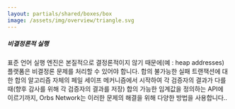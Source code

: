 ```yaml
---
layout: partials/shared/boxes/box
image: /assets/img/overview/triangle.svg
---
```


##### 비결정론적 실행

표준 언어 실행 엔진은 본질적으로 결정론적이지 않기 때문에(예 : heap addresses) 플랫폼은 비결정론 문제를 처리할 수 있어야 합니다. 합의 불가능한 실패 트랜잭션에 대한 합의 알고리즘 자체의 페일 세이프 메커니즘에서 시작하여 각 검증자의 결과가 다를 때(향후 감사를 위해 각 검증자의 결과를 저장) 합의 가능한 임계값을 정의하는 API에 이르기까지, Orbs Network는 이러한 문제의 해결을 위해 다양한 방법을 사용합니다..
